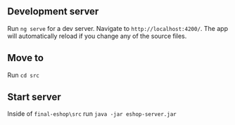 
## Development server

Run `ng serve` for a dev server. Navigate to `http://localhost:4200/`. The app will automatically reload if you change any of the source files.

## Move to 

Run `cd src`

## Start server
Inside of `final-eshop\src` run  `java -jar eshop-server.jar`
